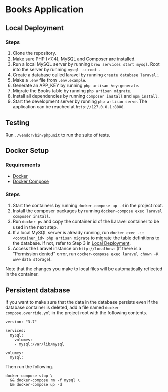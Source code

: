 # Books Application

## Local Deployment

### Steps
1. Clone the repository.
1. Make sure PHP (>7.4), MySQL and Composer are installed.
1. Run a local MySQL server by running `brew services start mysql`. Root into the server by running `mysql -u root `.
1. Create a database called laravel by running `create database laravel;`.
1. Make a `.env` file from `.env.example`.
1. Generate an APP_KEY by running `php artisan key:generate`.
1. Migrate the Books table by running `php artisan migrate`.
1. Install all dependencies by running `composer install` and `npm install`.
1. Start the development server by running `php artisan serve`. The application can be reached at `http://127.0.0.1:8000`.

## Testing

Run `./vendor/bin/phpunit` to run the suite of tests.

## Docker Setup

### Requirements
- [Docker](https://docs.docker.com/install)
- [Docker Compose](https://docs.docker.com/compose/install)

### Steps
1. Start the containers by running `docker-compose up -d` in the project root.
1. Install the composer packages by running `docker-compose exec laravel composer install`.
1. Run `docker ps` and copy the container id of the Laravel container to be used in the next step.
1. If a local MySQL server is already running, run `docker exec -it <container_id> php artisan migrate` to migrate the table definitions to the database. If not, refer to Step 3 in [Local Deployment](Local-Deployment).
1. Access the Laravel instance on `http://localhost` (If there is a "Permission denied" error, run `docker-compose exec laravel chown -R www-data storage`).

Note that the changes you make to local files will be automatically reflected in the container. 

## Persistent database
If you want to make sure that the data in the database persists even if the database container is deleted, add a file named `docker-compose.override.yml` in the project root with the following contents.
```
version: "3.7"

services:
  mysql:
    volumes:
    - mysql:/var/lib/mysql

volumes:
  mysql:
```
Then run the following.
```
docker-compose stop \
  && docker-compose rm -f mysql \
  && docker-compose up -d
``` 
